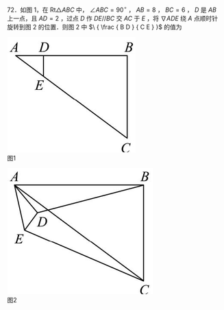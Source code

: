 72．如图 1，在 $\mathrm { R t } \triangle A B C$ 中， $\angle A B C = 9 0 ^ { \circ }$ ， $A B = 8$ ， $B C = 6$ ， $D$ 是 $A B$ 上一点，且 $A D = 2$ ，过点 $D$ 作 $D E / / B C$ 交 $A C$ 于 $E$ ，将 $\nabla A D E$ 绕 $A$ 点顺时针旋转到图 2 的位置．则图 2 中 $\ { \frac { B D } { C E } }$ 的值为

![](<../../qs_image_DB/专题1-2_一文吃透相似三角形12个模型·共14类题型（解析版）/83e24cf33e4467fba1d478f20bb3810cc788899c6d8a69ed66dab34aa1539194.jpg>)  
图1

![](<../../qs_image_DB/专题1-2_一文吃透相似三角形12个模型·共14类题型（解析版）/1cf70360b9dd00e279ab3701f18f7c885d9614264fe225d87827d2d7927a78b6.jpg>)  
图2
